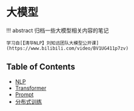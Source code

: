 # 大模型

!!! abstract
    归档一些大模型相关内容的笔记

    学习自[【清华NLP】刘知远团队大模型公开课](https://www.bilibili.com/video/BV1UG411p7zv)


## Table of Contents

- [NLP](nlp/)
- [Transformer](transformer/)
- [Prompt](prompt/)
- [分布式训练](dt/)